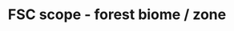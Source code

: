 ---
title: 'FSC scope - forest biome / zone'
field: 'fsc.focus.forestZone'
slug: 'fsc-resource-scope-forest-biome-zone'
description: 'Select from control list'
comment: 'Indicate the zone(s) included in the coverage of the resource'
required: False
vocabulary: 'fsc-resource-scope-forest-biome-zone.txt'
policy: 'Controlled value. Multi select from control list.'
---
